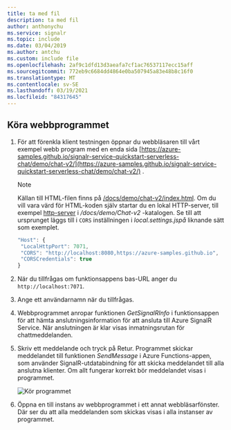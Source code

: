 ```yaml
---
title: ta med fil
description: ta med fil
author: anthonychu
ms.service: signalr
ms.topic: include
ms.date: 03/04/2019
ms.author: antchu
ms.custom: include file
ms.openlocfilehash: 2af9c1dfd13d3aeafa7cf1ac76537117ecc15aff
ms.sourcegitcommit: 772eb9c6684dd4864e0ba507945a83e48b8c16f0
ms.translationtype: MT
ms.contentlocale: sv-SE
ms.lasthandoff: 03/19/2021
ms.locfileid: "84317645"
---
```

## <a name="run-the-web-application"></a>Köra webbprogrammet

1. För att förenkla klient testningen öppnar du webbläsaren till vårt exempel webb program med en enda sida [https://azure-samples.github.io/signalr-service-quickstart-serverless-chat/demo/chat-v2/](https://azure-samples.github.io/signalr-service-quickstart-serverless-chat/demo/chat-v2/) . 

    > [!NOTE]
    > Källan till HTML-filen finns på [/docs/demo/chat-v2/index.html](https://github.com/Azure-Samples/signalr-service-quickstart-serverless-chat/blob/master/docs/demo/chat-v2/index.html). Om du vill vara värd för HTML-koden själv startar du en lokal HTTP-server, till exempel [http-server](https://www.npmjs.com/package/http-server) i */docs/demo/Chat-v2* -katalogen. Se till att ursprunget läggs till i `CORS` inställningen i *local.settings.jspå* liknande sätt som exemplet.
    > 
    > ```javascript
    > "Host": {
    >  "LocalHttpPort": 7071,
    >  "CORS": "http://localhost:8080,https://azure-samples.github.io",
    >  "CORSCredentials": true
    > }
    >
    > ```

1. När du tillfrågas om funktionsappens bas-URL anger du `http://localhost:7071`.

1. Ange ett användarnamn när du tillfrågas.

1. Webbprogrammet anropar funktionen *GetSignalRInfo* i funktionsappen för att hämta anslutningsinformation för att ansluta till Azure SignalR Service. När anslutningen är klar visas inmatningsrutan för chattmeddelanden.

1. Skriv ett meddelande och tryck på Retur. Programmet skickar meddelandet till funktionen *SendMessage* i Azure Functions-appen, som använder SignalR-utdatabindning för att skicka meddelandet till alla anslutna klienter. Om allt fungerar korrekt bör meddelandet visas i programmet.

    ![Kör programmet](../media/signalr-quickstart-azure-functions-csharp/signalr-quickstart-run-application.png)

1. Öppna en till instans av webbprogrammet i ett annat webbläsarfönster. Där ser du att alla meddelanden som skickas visas i alla instanser av programmet.
